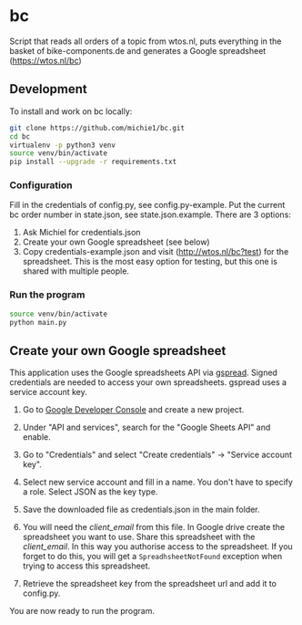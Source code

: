 # bc

Script that reads all orders of a topic from wtos.nl, puts everything in the basket of bike-components.de and generates a Google spreadsheet (https://wtos.nl/bc)

## Development

To install and work on bc locally:

```bash
git clone https://github.com/michie1/bc.git
cd bc
virtualenv -p python3 venv
source venv/bin/activate
pip install --upgrade -r requirements.txt
```

### Configuration

Fill in the credentials of config.py, see config.py-example.
Put the current bc order number in state.json, see state.json.example.
There are 3 options:
1) Ask Michiel for credentials.json
2) Create your own Google spreadsheet (see below)
3) Copy credentials-example.json and visit (http://wtos.nl/bc?test) for the spreadsheet. This is the most easy option for testing, but this one is shared with multiple people.

### Run the program

```bash
source venv/bin/activate
python main.py
```

## Create your own Google spreadsheet

This application uses the Google spreadsheets API via [gspread](https://github.com/burnash/gspread/).
Signed credentials are needed to access your own spreadsheets.
gspread uses a service account key.

1. Go to [Google Developer Console](https://console.developers.google.com) and create a new project.

2. Under "API and services", search for the "Google Sheets API" and enable.

3. Go to "Credentials" and select "Create credentials" -> "Service account key".

4. Select new service account and fill in a name. You don't have to specify a role. Select JSON as the key type.

5. Save the downloaded file as credentials.json in the main folder.

6. You will need the _client_email_ from this file. In Google drive create the spreadsheet you want to use. Share this spreadsheet with the _client_email_. In this way you authorise access to the spreadsheet. If you forget to do this, you will get a  ``SpreadhsheetNotFound`` exception when trying to access this spreadsheet.

7. Retrieve the spreadsheet key from the spreadsheet url and add it to config.py.

You are now ready to run the program.
